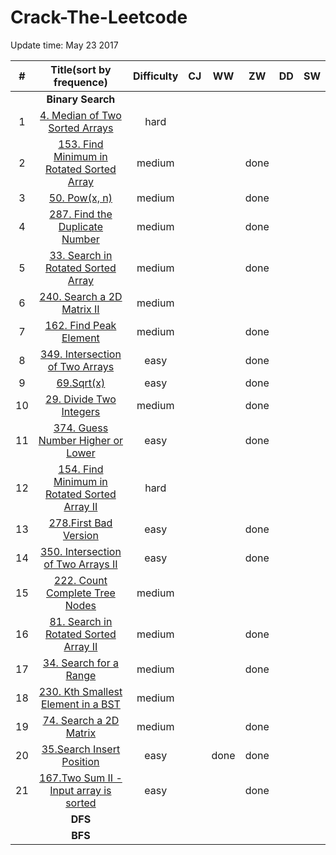 # Crack-The-Leetcode


Update time: May 23 2017


| # | Title(sort by frequence) | Difficulty |CJ | WW | ZW | DD | SW|
|:---:|:---:|:---:|:---:|:---:|:---:|:---:|:---:|
||**Binary Search**|
| 1 | [4. Median of Two Sorted Arrays](https://leetcode.com/problems/median-of-two-sorted-arrays/#/description) |hard||||||
| 2 | [153. Find Minimum in Rotated Sorted Array](https://leetcode.com/problems/find-minimum-in-rotated-sorted-array/#/description) |medium|||done|||
| 3 | [50. Pow(x, n)](https://leetcode.com/problems/powx-n/#/description) |medium|||done|||
| 4 | [287. Find the Duplicate Number](https://leetcode.com/problems/find-the-duplicate-number/#/description) |medium|||done|||
| 5 | [33. Search in Rotated Sorted Array](https://leetcode.com/problems/search-in-rotated-sorted-array/#/description) |medium|||done|||
| 6 | [240. Search a 2D Matrix II](https://leetcode.com/problems/search-a-2d-matrix-ii/#/description) |medium||||||
| 7 | [162. Find Peak Element](https://leetcode.com/problems/find-peak-element/#/description) |medium|||done|||
| 8 | [349. Intersection of Two Arrays](https://leetcode.com/problems/intersection-of-two-arrays/#/description) |easy|||done|||
| 9 | [69.Sqrt(x)](https://leetcode.com/problems/sqrtx/#/description) |easy|||done|||
| 10 | [29. Divide Two Integers](https://leetcode.com/problems/divide-two-integers/#/description) |medium|||done|||
| 11 | [374. Guess Number Higher or Lower](https://leetcode.com/problems/guess-number-higher-or-lower/#/description) |easy|||done|||
| 12 | [154. Find Minimum in Rotated Sorted Array II](https://leetcode.com/problems/find-minimum-in-rotated-sorted-array-ii/#/description) |hard||||||
| 13 | [278.First Bad Version](https://leetcode.com/problems/first-bad-version/#/description) |easy|||done|||
| 14 | [350. Intersection of Two Arrays II](https://leetcode.com/problems/intersection-of-two-arrays-ii/#/description) |easy|||done|||
| 15 | [222. Count Complete Tree Nodes](https://leetcode.com/problems/count-complete-tree-nodes/#/description) |medium||||||
| 16 | [81. Search in Rotated Sorted Array II](https://leetcode.com/problems/search-in-rotated-sorted-array-ii/#/description) |medium|||done|||
| 17 | [34. Search for a Range](https://leetcode.com/problems/search-for-a-range/#/description) |medium|||done|||
| 18 | [230. Kth Smallest Element in a BST](https://leetcode.com/problems/kth-smallest-element-in-a-bst/#/description) |medium||||||
| 19 | [74. Search a 2D Matrix](https://leetcode.com/problems/search-a-2d-matrix/#/description) |medium|||done|||
| 20 | [35.Search Insert Position](https://leetcode.com/problems/search-insert-position/#/description)|easy||done|done|||
| 21 | [167.Two Sum II - Input array is sorted](https://leetcode.com/problems/two-sum-ii-input-array-is-sorted/#/description) |easy|||done|||
||**DFS**|
||**BFS**|
